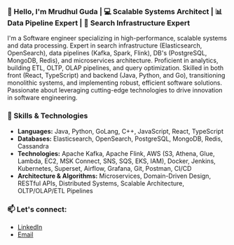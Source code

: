 ### 👋 Hello, I'm Mrudhul Guda | 💻 Scalable Systems Architect | 📊 Data Pipeline Expert | 🚀 Search Infrastructure Expert

I'm a Software engineer specializing in high-performance, scalable systems and data processing. Expert in search infrastructure (Elasticsearch, OpenSearch), data pipelines (Kafka, Spark, Flink), DB's (PostgreSQL, MongoDB, Redis), and microservices architecture. Proficient in analytics, building ETL, OLTP, OLAP pipelines, and query optimization. Skilled in both front (React, TypeScript) and backend (Java, Python, and Go), transitioning monolithic systems, and implementing robust, efficient software solutions. Passionate about leveraging cutting-edge technologies to drive innovation in software engineering.

### 🔧 Skills & Technologies

- **Languages:** Java, Python, GoLang, C++, JavaScript, React, TypeScript
- **Databases:** Elasticsearch, OpenSearch, PostgreSQL, MongoDB, Redis, Cassandra
- **Technologies:** Apache Kafka, Apache Flink, AWS (S3, Athena, Glue, Lambda, EC2, MSK Connect, SNS, SQS, EKS, IAM), Docker, Jenkins, Kubernetes, Superset, Airflow, Grafana, Git, Postman, CI/CD
- **Architecture & Algorithms:** Microservices, Domain-Driven Design, RESTful APIs, Distributed Systems, Scalable Architecture, OLTP/OLAP/ETL Pipelines

### 📫 Let's connect:
- [LinkedIn](https://www.linkedin.com/in/mrudhul-guda)
- [Email](mailto:mg6.work@gmail.com)
